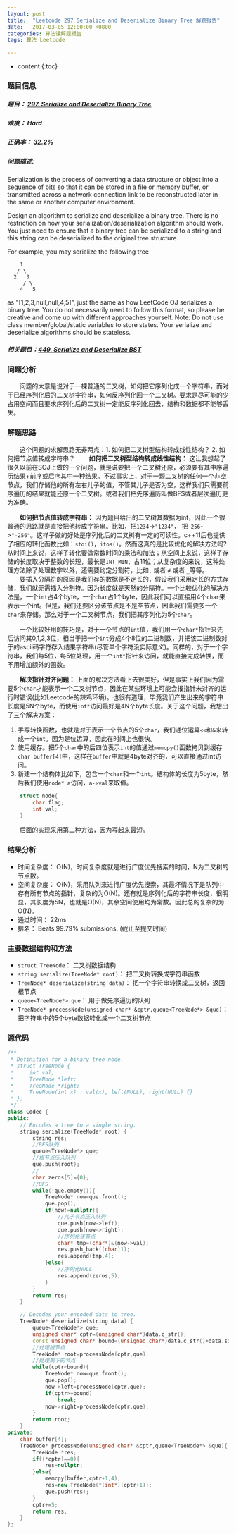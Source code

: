 ```yaml
---
layout: post
title:  "Leetcode 297 Serialize and Deserialize Binary Tree 解题报告"
date:   2017-03-05 12:00:00 +0800
categories: 算法课解题报告
tags: 算法 Leetcode

---
```


* content
{:toc}

### 题目信息

##### 题目： [297. Serialize and Deserialize Binary Tree](https://leetcode.com/problems/serialize-and-deserialize-binary-tree/?tab=Description)  

##### 难度： Hard  

##### 正确率： 32.2%  

##### 问题描述:  

Serialization is the process of converting a data structure or object into a sequence of bits so that it can be stored in a file or memory buffer, or transmitted across a network connection link to be reconstructed later in the same or another computer environment.

Design an algorithm to serialize and deserialize a binary tree. There is no restriction on how your serialization/deserialization algorithm should work. You just need to ensure that a binary tree can be serialized to a string and this string can be deserialized to the original tree structure.

For example, you may serialize the following tree

```
    1
   / \
  2   3
     / \
    4   5
```

as "[1,2,3,null,null,4,5]", just the same as how LeetCode OJ serializes a binary tree. You do not necessarily need to follow this format, so please be creative and come up with different approaches yourself.
Note: Do not use class member/global/static variables to store states. Your serialize and deserialize algorithms should be stateless.

##### 相关题目：[449. Serialize and Deserialize BST](https://leetcode.com/problems/serialize-and-deserialize-bst)

### 问题分析
　　问题的大意是说对于一棵普通的二叉树，如何把它序列化成一个字符串，而对于已经序列化后的二叉树字符串，如何反序列化回一个二叉树。要求是尽可能的少占用空间而且要求序列化后的二叉树一定能反序列化回去，结构和数据都不能够丢失。
  
### 解题思路
　　这个问题的求解思路无非两点：1. 如何把二叉树型结构转成线性结构？ 2. 如何把节点值转成字符串？
　　**如何把二叉树型结构转成线性结构：** 这让我想起了很久以前在SOJ上做的一个问题，就是说要把一个二叉树还原，必须要有其中序遍历结果+前序或后序其中一种结果。不过事实上，对于一颗二叉树的任何一个非空节点，我们存储他的所有左右儿子的值，不管其儿子是否为空，这样我们只需要前序遍历的结果就能还原一个二叉树。或者我们把先序遍历叫做BFS或者层次遍历更为准确。  
  
　　**如何把节点值转成字符串：** 因为题目给出的二叉树其数据为int，因此一个很普通的思路就是直接把他转成字符串。比如，把`1234`->`"1234"`， 把`-256`->`"-256"`。这样子做的好处是序列化后的二叉树有一定的可读性。c++11后也提供了相应的转化函数比如：`stoi()`，`itos()`。然而这真的是比较优化的解决方法吗? 从时间上来说，这样子转化要做常数时间的乘法和加法；从空间上来说，这样子存储的长度取决于整数的长短，最长是`INT_MIN`，占11位；从复杂度的来说，这种处理方法除了处理数字以外，还需要约定分割符，比如`,` 或者 `#` 或者 `_`等等。  
　　要插入分隔符的原因是我们存的数据是不定长的，假设我们采用定长的方式存储，我们就无需插入分割符。因为长度就是天然的分隔符。一个比较优化的解决方法是，一个`int`占4个byte，一个`char`占1个byte，因此我们可以直接用4个`char`来表示一个int。但是，我们还要区分该节点是不是空节点，因此我们需要多一个`char`来存储。那么对于一个二叉树节点，我们把其序列化为5个`char`。  
  
　　一个比较好用的技巧是，对于一个节点的`int`值，我们用一个`char*`指针来先后访问其0,1,2,3位，相当于把一个`int`分成4个8位的二进制数，并把该二进制数对于的ascii码字符存入结果字符串(尽管单个字符没实际意义)。同样的，对于一个字符串，我们每5位，每5位处理，用一个`int*`指针来访问，就能直接完成转换，而不用增加额外的函数。  
  
　　**解决指针对齐问题：** 上面的解决方法看上去很美好，但是事实上我们因为需要5个`char`才能表示一个二叉树节点，因此在某些环境上可能会报指针未对齐的运行时错误(比如Leetcode的辣鸡环境)。也很有道理，毕竟我们产生出来的字符串长度是5N个byte，而使用`int*`访问最好是4N个byte长度。关于这个问题，我想出了三个解决方案：  
  
  1. 手写转换函数，也就是对于表示一个节点的5个`char`，我们通位运算`<<`和`&`来转成一个`int`。因为是位运算，因此在时间上也很快。  
  2. 使用缓存。把5个`char`中的后四位表示`int`的值通过`memcpy()`函数拷贝到缓存`char buffer[4]`中，这样在`buffer`中就是4byte对齐的，可以直接通过int访问。  
  3. 新建一个结构体比如下，包含一个`char`和一个`int`。结构体的长度为5byte，然后我们使用`node* a`访问，`a->val`来取值。  
  
```cpp
	struct node{
		char flag;
		int val;
	}
```
  
　　后面的实现采用第二种方法，因为写起来最短。  
  
### 结果分析

-  时间复杂度： O(N)，时间复杂度就是进行广度优先搜索的时间，N为二叉树的节点数。
-  空间复杂度： O(N)，采用队列来进行广度优先搜索，其最坏情况下是队列中存有所有节点的指针，复杂的为O(N)。还有就是序列化后的字符串长度，很明显，其长度为5N，也就是O(N)，其余空间使用均为常数。因此总的复杂的为O(N)。
-  通过时间： 22ms
-  排名： Beats 99.79% submissions. (截止至提交时间)


### 主要数据结构和方法

-  `struct TreeNode`： 二叉树数据结构
-  `string serialize(TreeNode* root)`： 把二叉树转换成字符串函数
-  `TreeNode* deserialize(string data)`： 把一个字符串转换成二叉树，返回根节点
-  `queue<TreeNode*> que`： 用于做先序遍历的队列
-  `TreeNode* processNode(unsigned char* &cptr,queue<TreeNode*> &que)`： 把字符串中的5个byte数据转化成一个二叉树节点

### 源代码

```cpp
/**
 * Definition for a binary tree node.
 * struct TreeNode {
 *     int val;
 *     TreeNode *left;
 *     TreeNode *right;
 *     TreeNode(int x) : val(x), left(NULL), right(NULL) {}
 * };
 */
class Codec {
public:
    // Encodes a tree to a single string.
    string serialize(TreeNode* root) {
        string res;
        //BFS队列
        queue<TreeNode*> que;
        //根节点压入队列
        que.push(root);
        //
        char zeros[5]={0};
        //BFS
        while(!que.empty()){
            TreeNode* now=que.front();
            que.pop();
            if(now!=nullptr){
                //儿子节点压入队列
                que.push(now->left);
                que.push(now->right);
                //序列化该节点
                char* tmp=(char*)&(now->val);
                res.push_back((char)1);
                res.append(tmp,4);
            }else{
                //序列化NULL
                res.append(zeros,5);
            }
        }
        return res;
    }

    // Decodes your encoded data to tree.
    TreeNode* deserialize(string data) {
        queue<TreeNode*> que;
        unsigned char* cptr=(unsigned char*)data.c_str();
        const unsigned char* bound=(unsigned char*)data.c_str()+data.size();
        //处理根节点
        TreeNode* root=processNode(cptr,que);
        //处理剩下的节点
        while(cptr<bound){
            TreeNode* now=que.front();
            que.pop();
            now->left=processNode(cptr,que);
            if(cptr>=bound)
                break;
            now->right=processNode(cptr,que);
        }
        return root;
    }
private:
    char buffer[4];
    TreeNode* processNode(unsigned char* &cptr,queue<TreeNode*> &que){
        TreeNode *res;
        if((*cptr)==0){
            res=nullptr;
        }else{
            memcpy(buffer,cptr+1,4);
            res=new TreeNode(*(int*)(cptr+1));
            que.push(res);
        }
        cptr+=5;
        return res;
    }
};
```